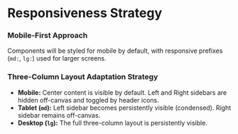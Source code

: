 # Responsiveness Strategy

### Mobile-First Approach
Components will be styled for mobile by default, with responsive prefixes (`md:`, `lg:`) used for larger screens.

### Three-Column Layout Adaptation Strategy
*   **Mobile:** Center content is visible by default. Left and Right sidebars are hidden off-canvas and toggled by header icons.
*   **Tablet (`md`):** Left sidebar becomes persistently visible (condensed). Right sidebar remains off-canvas.
*   **Desktop (`lg`):** The full three-column layout is persistently visible.